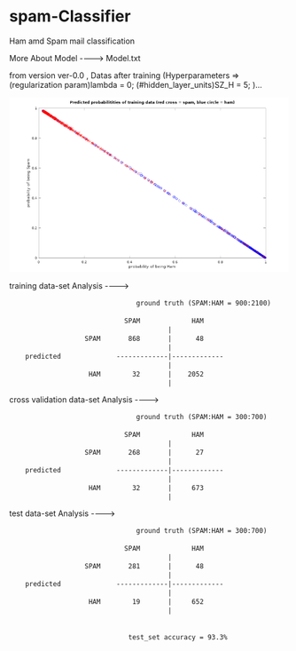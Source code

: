 # spam-Classifier
Ham amd Spam mail classification

More About Model ----> Model.txt

from version ver-0.0 , 
Datas after training (Hyperparameters => (regularization param)lambda = 0; (#hidden_layer_units)SZ_H = 5; )...

![alt text](https://github.com/shashi-cs17/spam-Classifier/blob/ver-0.0/dataAnalysis_ver-0.0.png)


training data-set Analysis ---->

                                    ground truth (SPAM:HAM = 900:2100)
                             
                                 SPAM             HAM
                                            |
                       SPAM       868       |      48    
                                            |
        predicted              -------------|-------------
                                            |
                        HAM        32       |    2052
                                            |
                                            
cross validation data-set Analysis ---->

                                    ground truth (SPAM:HAM = 300:700)
                             
                                 SPAM             HAM
                                            |
                       SPAM       268       |      27    
                                            |
        predicted              -------------|-------------
                                            |
                        HAM        32       |     673
                                            |
                                            
                                            
test data-set Analysis ---->

                                    ground truth (SPAM:HAM = 300:700)
                             
                                 SPAM             HAM
                                            |
                       SPAM       281       |      48    
                                            |
        predicted              -------------|-------------
                                            |
                        HAM        19       |     652 
                                            |      
                                            
                                            
                                  test_set accuracy = 93.3%
                                            
                                            
                                            
                                            
                                            
                                            
                                            
